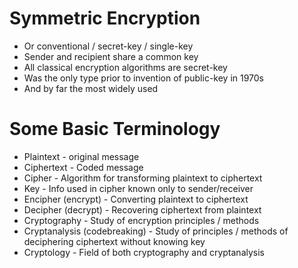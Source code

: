 # Symmetric Encryption
- Or conventional / secret-key / single-key
- Sender and recipient share a common key
- All classical encryption algorithms are secret-key
- Was the only type prior to invention of public-key in 1970s
- And by far the most widely used
# Some Basic Terminology
- Plaintext - original message
- Ciphertext - Coded message
- Cipher - Algorithm for transforming plaintext to ciphertext
- Key - Info used in cipher known only to sender/receiver
- Encipher (encrypt) - Converting plaintext to ciphertext
- Decipher (decrypt) - Recovering ciphertext from plaintext
- Cryptography - Study of encryption principles / methods
- Cryptanalysis (codebreaking) - Study of principles / methods of deciphering ciphertext without knowing key
- Cryptology - Field of both cryptography and cryptanalysis

